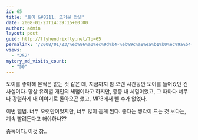 ```yaml
---
id: 65
title: '토이 &#8211; 뜨거운 안녕'
date: 2008-01-23T14:39:15+00:00
author: admin
layout: post
guid: http://flyhendrixfly.net/?p=65
permalink: '/2008/01/23/%ed%86%a0%ec%9d%b4-%eb%9c%a8%ea%b1%b0%ec%9a%b4-%ec%95%88%eb%85%95/'
views:
  - "252"
mytory_md_visits_count:
  - "50"
---
```

토이를 좋아해 본적은 없는 것 같은 데, 지금까지 참 오랜 시간동안 토이를 들어왔던 건 사실이다. 항상 유희열 개인의 체험이라고 하지만, 종종 내 체험이었고, 그 때마다 너무나 강렬하게 내 이야기로 돌아오곤 했고, MP3에서 뺄 수가 없었다.

이번 앨범. 너무 오랫만이었지만, 너무 많이 듣게 된다. 좋다는 생각이 드는 것 보다는, 계속 빨려든다고 해야하나??

중독이다. 이것 참..